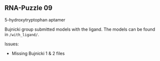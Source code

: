 RNA-Puzzle 09
-----------------------------------------------------------------------------

5-hydroxytryptophan aptamer

Bujnicki group submitted models with the ligand. The models can be found in `/with_ligand/`.

Issues:

- Missing Bujnicki 1 & 2 files
